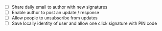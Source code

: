 - [ ] Share daily email to author with new signatures
- [ ] Enable author to post an update / response
- [ ] Allow people to unsubscribe from updates
- [ ] Save locally identity of user and allow one click signature with PIN code
